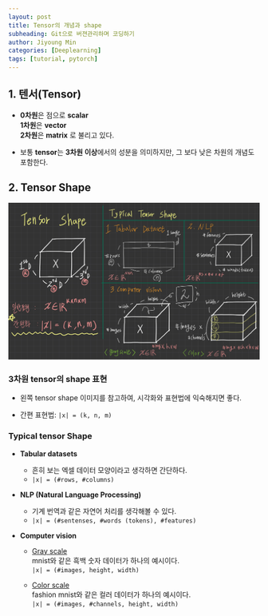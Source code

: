 ```yaml
---
layout: post
title: Tensor의 개념과 shape
subheading: Git으로 버젼관리하며 코딩하기
author: Jiyoung Min
categories: [Deeplearning]
tags: [tutorial, pytorch]
---
```


## 1. 텐서(Tensor)

- **0차원**은 점으로 **scalar**   
  **1차원**은 **vector**   
  **2차원**은 **matrix** 로 불리고 있다.

- 보통 **tensor**는 **3차원 이상**에서의 성분을 의미하지만, 그 보다 낮은 차원의 개념도 포함한다.

## 2. Tensor Shape

![](../assets/images/2021-04-09-tensor/tensor_shape.jpeg)

### 3차원 tensor의 shape 표현  
- 왼쪽 tensor shape 이미지를 참고하여, 시각화와 표현법에 익숙해지면 좋다.

- 간편 표현법: `|x| = (k, n, m)`

### Typical tensor Shape
- **Tabular datasets**   
  - 흔히 보는 엑셀 데이터 모양이라고 생각하면 간단하다.
  - `|x| = (#rows, #columns)`

- **NLP (Natural Language Processing)**
  - 기계 번역과 같은 자연어 처리를 생각해볼 수 있다.
  - `|x| = (#sentenses, #words (tokens), #features)`

- **Computer vision**
  - <u>Gray scale</u>    
    mnist와 같은 흑백 숫자 데이터가 하나의 예시이다.   
    `|x| = (#images, height, width)`

  - <u>Color scale</u>    
    fashion mnist와 같은 컬러 데이터가 하나의 예시이다.   
    `|x| = (#images, #channels, height, width)`